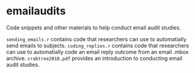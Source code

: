# emailaudits
Code snippets and other materials to help conduct email audit studies.

`sending_emails.r` contains code that researchers can use to automatially send emails to subjects.
`coding_replies.r` contains code that researchers can use to automatially code an email reply outcome from an email .mbox archive.
`crabtree2018.pdf` provides an introduction to conducting email audit studies.
